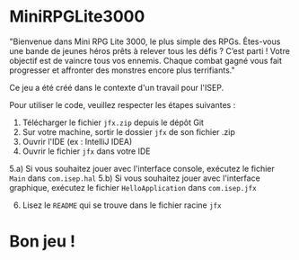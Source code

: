 # MiniRPGLite3000
"Bienvenue dans Mini RPG Lite 3000, le plus simple des RPGs. Êtes-vous une bande de jeunes héros prêts à relever tous les défis ? 
C’est parti ! Votre objectif est de vaincre tous vos ennemis. Chaque combat gagné vous fait progresser et affronter des monstres encore plus terrifiants."

Ce jeu a été créé dans le contexte d'un travail pour l'ISEP. 

Pour utiliser le code, veuillez respecter les étapes suivantes : 

1) Télécharger le fichier `jfx.zip` depuis le dépôt Git
2) Sur votre machine, sortir le dossier `jfx` de son fichier .zip
3) Ouvrir l'IDE (ex : IntelliJ IDEA)
4) Ouvrir le fichier `jfx` dans votre IDE

5.a) Si vous souhaitez jouer avec l'interface console, exécutez le fichier `Main` dans `com.isep.hal`
5.b) Si vous souhaitez jouer avec l'interface graphique, exécutez le fichier `HelloApplication` dans `com.isep.jfx`

6) Lisez le `README` qui se trouve dans le fichier racine `jfx`

# Bon jeu ! 
